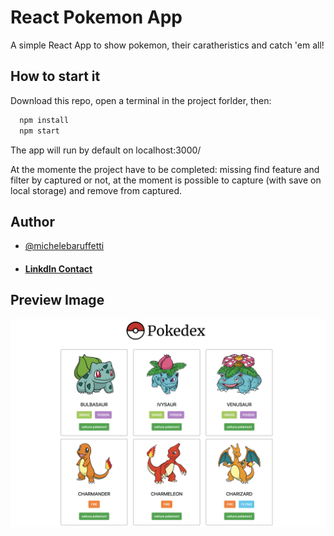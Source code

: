 
# React Pokemon App

A simple React App to show pokemon, their caratheristics and catch 'em all!




## How to start it 

Download this repo, open a terminal in the project forlder, then:
```bash 
  npm install
  npm start
```
The app will run by default on localhost:3000/

At the momente the project have to be completed: missing find feature and filter by captured or not, at the moment is possible to capture (with save on local storage) and remove from captured.
## Author

- [@michelebaruffetti](https://github.com/michelebaruffetti)
- #### <a target="_blank" href="https://www.linkedin.com/in/michelebaruffetti/"> LinkdIn Contact </a>


  
## Preview Image


<img src="preview.png">
  
